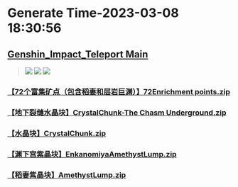 # Generate Time-2023-03-08 18:30:56

## [Genshin_Impact_Teleport Main](https://github.com/Sam5440/Genshin_Impact_Teleport)

>![](https://komarev.com/ghpvc/?username=done439)
>![](https://komarev.com/ghpvc/?username=done438)
>![](https://komarev.com/ghpvc/?username=done437)

### [【72个富集矿点（包含稻妻和层岩巨渊）】72Enrichment points.zip](https://raw.githubusercontent.com/Sam5440/Genshin_Impact_Teleport/download/OptimizationCollectionPackage/%5BChinese%5DManualCollectPoint%282022-10-13%29/%E3%80%90%E7%9F%BF%E7%9F%B3%E3%80%91Chunk/%E3%80%9072%E4%B8%AA%E5%AF%8C%E9%9B%86%E7%9F%BF%E7%82%B9%EF%BC%88%E5%8C%85%E5%90%AB%E7%A8%BB%E5%A6%BB%E5%92%8C%E5%B1%82%E5%B2%A9%E5%B7%A8%E6%B8%8A%EF%BC%89%E3%80%9172Enrichment%20points.zip)

### [【地下裂缝水晶块】CrystalChunk-The Chasm Underground.zip](https://raw.githubusercontent.com/Sam5440/Genshin_Impact_Teleport/download/OptimizationCollectionPackage/%5BChinese%5DManualCollectPoint%282022-10-13%29/%E3%80%90%E7%9F%BF%E7%9F%B3%E3%80%91Chunk/%E3%80%90%E5%9C%B0%E4%B8%8B%E8%A3%82%E7%BC%9D%E6%B0%B4%E6%99%B6%E5%9D%97%E3%80%91CrystalChunk-The%20Chasm%20Underground.zip)

### [【水晶块】CrystalChunk.zip](https://raw.githubusercontent.com/Sam5440/Genshin_Impact_Teleport/download/OptimizationCollectionPackage/%5BChinese%5DManualCollectPoint%282022-10-13%29/%E3%80%90%E7%9F%BF%E7%9F%B3%E3%80%91Chunk/%E3%80%90%E6%B0%B4%E6%99%B6%E5%9D%97%E3%80%91CrystalChunk.zip)

### [【渊下宫紫晶块】EnkanomiyaAmethystLump.zip](https://raw.githubusercontent.com/Sam5440/Genshin_Impact_Teleport/download/OptimizationCollectionPackage/%5BChinese%5DManualCollectPoint%282022-10-13%29/%E3%80%90%E7%9F%BF%E7%9F%B3%E3%80%91Chunk/%E3%80%90%E6%B8%8A%E4%B8%8B%E5%AE%AB%E7%B4%AB%E6%99%B6%E5%9D%97%E3%80%91EnkanomiyaAmethystLump.zip)

### [【稻妻紫晶块】AmethystLump.zip](https://raw.githubusercontent.com/Sam5440/Genshin_Impact_Teleport/download/OptimizationCollectionPackage/%5BChinese%5DManualCollectPoint%282022-10-13%29/%E3%80%90%E7%9F%BF%E7%9F%B3%E3%80%91Chunk/%E3%80%90%E7%A8%BB%E5%A6%BB%E7%B4%AB%E6%99%B6%E5%9D%97%E3%80%91AmethystLump.zip)

